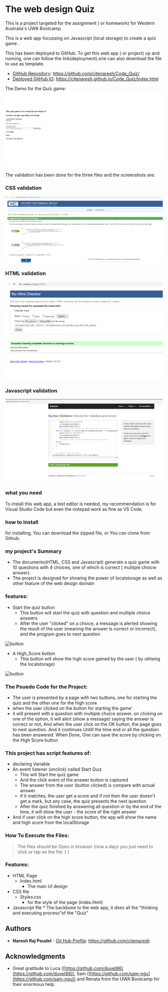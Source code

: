 # The web design Quiz

This is a project targeted for the assignment ( or homework) for Western Australia's UWA Bootcamp

This is a web app focussing on Javascript (local storage) to create a quiz game . 

This has been deployed to GitHub. To get this web app ( or project) up and running, one can follow the link(deployment).one can also download the file to use as template.
 
* [GitHub Repository](https://github.com/citenaresh/Code-Quiz/): https://github.com/citenaresh/Code_Quiz/
* [Deployed GitHub IO](https://citenaresh.github.io/Code_Quiz/index.html): https://citenaresh.github.io/Code_Quiz/index.html

The Demo for the Quiz game:
![Quiz-Game Demo](Assets/QuizGame.gif)

The validation has been done for the three files and the screenshots are:
### CSS validation
![CSS validation](assets/Code_Validators/CSS_Validator.png)

### HTML validation
![CSS validation](assets/Code_Validators/HTML_Validator.png)

### Javascript validation
![CSS validation](assets/Code_Validators/JS_Validator.png)

### what you need

To install this web app, a text editor is needed, my recommendation is for Visual Studio Code but even the notepad work as fine as VS Code. 

### how to install

for installing, You can download the zipped file, or You can clone from Github. 

### my project's Summary
* The documents(HTML, CSS and Javascript) generate a quiz game with 10 questions with 4 choices, one of which is correct ( multiple choicw answer).
* The project is designed for showing the power of localstorage as well as other feature of the web design domain

### features: 
* Start the quiz button
    * This button will start the quiz with question and multiple choice answers
    * After the user "clicked" on a choice, a message is alerted showing the result of the user (meaning the answer is correct or incorrect), and the program goes to next question

![button](assets/Screenshot0.png)


* A High_Score button 
    * This button will show the high score gained by the user ( by utilising the localstorage)

![button](assets/Screenshot0.png)

### The Psuedo Code for the Project: 
* The user is presented by a page with two buttons, one for starting the quiz and the other one for the high score
* when the user clicked on the button for starting the game'    
* it will present with a question with multiple choice answer.
on clicking on one of the option, it will alert (show a message) saying the answer is correct or not,
And when the user click on the OK button, the page goes to next question. And it continues Untill the time end or all the question has been answered.
When Done, One can save the score by clicking on the High Score button

### This project has script features of:
* declaring Variable 
* An event listener (onclick) called Start Quiz
    * This will Start the quiz game
    * And the click event of the answer button is captured
    * The answer from the user (button clicked) is compare with actual answer.
    * if it matches, the user get a score and if not then the user doesn't get a mark, but any case, the quiz presents the next question
    * After the quiz finished by answering all question or by the end of the time, it will show the user - the score of the right answer
* And if user click on the high score button, the app will show the name and high score from the localStorage

### How To Execute the Files:
> The files should be Open in browser (now a days you just need to click or tap on the file :) )

### Features: 
* HTML Page
    * Index.html 
        * The main UI design
* CSS file
    * Styles.css
        * for the style of the page (index.html)
* Javascript file
        * The backbone to the web app, it does all the "thinking and executing process"of the "Quiz"


## Authors

* **Naresh Raj Poudel** - [Git Hub Profile](https://github.com/citenaresh): https://github.com/citenaresh

## Acknowledgments

* Great gratitude to Luca ([https://github.com/duvet86](https://github.com/duvet86)), Sam ([https://github.com/sam-ngu](https://github.com/sam-ngu)) and Renata from the UWA Bootcamp for their enormous help.
